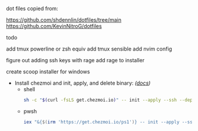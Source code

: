 dot files copied from:

https://github.com/shdennlin/dotfiles/tree/main
https://github.com/KevinNitroG/dotfiles

todo

add tmux powerline or zsh equiv
add tmux sensible
add nvim config

figure out adding ssh keys with rage
add rage to installer

create scoop installer for windows

- Install chezmoi and init, apply, and delete binary: _([docs](https://www.chezmoi.io/install))_
  - shell
    ```sh
    sh -c "$(curl -fsLS get.chezmoi.io)" -- init --apply --ssh --depth 1 --purge-binary viedgral
    ```
  - pwsh
    ```powershell
    iex "&{$(irm 'https://get.chezmoi.io/ps1')} -- init --apply --ssh --depth 1 --purge-binary viedgral"
    ```
